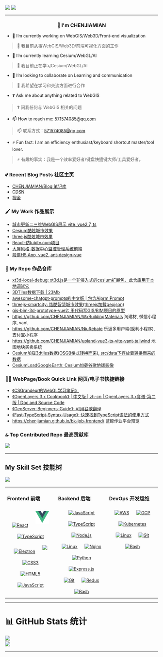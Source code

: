 [![](https://visitcount.itsvg.in/api?id=CHENJIAMIAN&icon=0&color=0)](https://visitcount.itsvg.in)
[![](https://img.shields.io/badge/Donate-Buy%20Me%20A%20Coffee-orange.svg?style=flat-square&logo=buymeacoffee)](https://www.buymeacoffee.com/CHENJIAMIAN)

---

### <div align="center">💫 I'm CHENJIAMIAN</div>  

- 🔭 I’m currently working on WebGIS/Web3D/Front-end visualization  
> 🔭 我目前从事WebGIS/Web3D/前端可视化方面的工作
- 🌱 I’m currently learning Cesium/WebGL/AI  
> 🌱 我目前正在学习Cesium/WebGL/AI
- 👯 I’m looking to collaborate on Learning and communication  
> 👯 我希望在学习和交流方面进行合作
- ❓ Ask me about anything related to WebGIS  
> ❓ 问我任何与 WebGIS 相关的问题
- 📫 How to reach me: [571574085@qq.com](mailto:571574085@qq.com)  
> 📫 联系方式：571574085@qq.com
- ⚡ Fun fact: I am an efficiency enthusiast/keyboard shortcut master/tool lover.  
> ⚡ 有趣的事实：我是一个效率爱好者/键盘快捷键大师/工具爱好者。

### 💕 Recent Blog Posts 社区主页

- [CHENJIAMIAN/Blog 笔记库](https://github.com/CHENJIAMIAN/Blog)
- [CDSN](https://blog.csdn.net/a571574085)
- [掘金](https://juejin.cn/user/1081575171693799)

### 🖌️ My Work 作品展示

- [城市更新二三维WebGIS展示 vite, vue2.7, ts](https://chenjiamian.github.io/city-update-3d/)
- [Cesium酷炫城市效果](http://chenjiamian.me/xt3d-local-debug/)
- [three.js酷炫城市效果](http://chenjiamian.me/threejs-smartcity/)
- [React-仿tubitv.com项目](https://chenjiamian.github.io/react-tubi-tv-main/)
- [大屏风格-数据中心监控管理系统前端](https://chenjiamian.github.io/TH-IDC/)
- [股票H5 App, vue2, ant-design-vue](https://chenjiamian.github.io/StockPage/)

### 🎉 My Repo 作品仓库

- [xt3d-local-debug: xt3d.js是一个非侵入式的cesium扩展包，此仓库用于本地调试它](https://github.com/CHENJIAMIAN/xt3d-local-debug)
- [3DTiles数据下载 | 23Mb](https://github.com/CHENJIAMIAN/mars3d-max-shihua-3dtiles)
- [awesome-chatgpt-prompts的中文版 | 包含Aiprm Prompt](https://github.com/CHENJIAMIAN/awesome-chatgpt-prompts-zh-CN)
- [threejs-smartcity: 炫酷智慧城市效果(threejs加载geojson)](https://github.com/CHENJIAMIAN/threejs-smartcity)
- [gis-bim-3d-prototype-vue2: 用代码写GIS/BIM项目的原型](https://github.com/CHENJIAMIAN/gis-bim-3d-prototype-vue2)
- <https://github.com/CHENJIAMIAN/WxBuildingMaterials> 淘建材, 微信小程序, vant
- <https://github.com/CHENJIAMIAN/NiuRebate> 乐返多用户端(返利小程序), 支付宝小程序
- <https://github.com/CHENJIAMIAN/upland-vue3-ts-vite-vant-tailwind> 地图地块买卖系统
- [Cesium加载3dtiles数据(OSGB格式转换而来), src/data下存放着转换而来的数据](https://github.com/CHENJIAMIAN/Cesium-Load-3DTiles-OSGB-Transformed)
- [CesiumLoadGoogleEarth: Cesium加载谷歌地球影像](https://github.com/CHENJIAMIAN/CesiumLoadGoogleEarth)

### 👨‍💻 WebPage/Book Quick Link 网页/电子书快捷链接

- [《CSGrandeur的WebGL学习笔记》](https://github.com/CHENJIAMIAN/note-of-learningwebgl-of-CSGrandeur)
- [《OpenLayers 3.x Cookbook》 | 中文版 | zh-cn | OpenLayers 3.x食谱-第二版 | Doc and Source Code](https://github.com/CHENJIAMIAN/OpenLayers-3.x-Cookbook-Doc)
- [《GeoServer-Beginners-Guide》: 可用谷歌翻译](https://github.com/CHENJIAMIAN/GeoServer-Beginners-Guide)
- [《Fast-TypeScript-Syntax-Usage》: 快速找到TypeScript语法的使用方式](https://github.com/CHENJIAMIAN/Fast-TypeScript-Syntax-Usage)
- <https://chenjiamian.github.io/bk-job-frontend/> 蓝鲸作业平台预览

### 🔝 Top Contributed Repo 最高贡献库

![](https://github-contributor-stats.vercel.app/api?username=CHENJIAMIAN&limit=5&theme=dark&combine_all_yearly_contributions=true)

---

## My Skill Set 技能树

![](https://github-readme-stats.vercel.app/api/top-langs/?username=CHENJIAMIAN&theme=dark&hide_border=false&include_all_commits=true&count_private=true&layout=compact)
<table><tr><td valign="top" width="33%">

### Frontend 前端

<div align="center">  
<a href="https://reactjs.org/" target="_blank"><img style="margin: 10px" src="https://profilinator.rishav.dev/skills-assets/react-original-wordmark.svg" alt="React" height="50" /></a>  
<a href="https://getbootstrap.com/docs/3.4/javascript/" target="_blank"><img style="margin: 10px" src="https://raw.githubusercontent.com/github/explore/80688e429a7d4ef2fca1e82350fe8e3517d3494d/topics/vue/vue.png" alt="Bootstrap" height="45" /></a>  
<a href="https://www.typescriptlang.org/" target="_blank"><img style="margin: 10px" src="https://profilinator.rishav.dev/skills-assets/typescript-original.svg" alt="TypeScript" height="50" /></a>
<a href="https://cesium.com/" target="_blank"><img style="margin: 10px" src="https://img.shields.io/badge/cesium-black?style=for-the-badge&logo=cesium&logoColor=white" alt="Electron" height="50" /></a>  
<a href="https://threejs.org/" target="_blank"><img style="margin: 10px" src="https://img.shields.io/badge/threejs-black?style=for-the-badge&logo=three.js&logoColor=white" height="50" /></a>  
<a href="https://www.w3schools.com/css/" target="_blank"><img style="margin: 10px" src="https://profilinator.rishav.dev/skills-assets/css3-original-wordmark.svg" alt="CSS3" height="50" /></a>  
<a href="https://en.wikipedia.org/wiki/HTML5" target="_blank"><img style="margin: 10px" src="https://profilinator.rishav.dev/skills-assets/html5-original-wordmark.svg" alt="HTML5" height="50" /></a>  
<a href="https://www.javascript.com/" target="_blank"><img style="margin: 10px" src="https://profilinator.rishav.dev/skills-assets/javascript-original.svg" alt="JavaScript" height="50" /></a>  
</div>

</td><td valign="top" width="33%">

### Backend 后端

<div align="center">  
<a href="https://www.javascript.com/" target="_blank"><img style="margin: 10px" src="https://profilinator.rishav.dev/skills-assets/javascript-original.svg" alt="JavaScript" height="50" /></a>  
<a href="https://www.typescriptlang.org/" target="_blank"><img style="margin: 10px" src="https://profilinator.rishav.dev/skills-assets/typescript-original.svg" alt="TypeScript" height="50" /></a>  
<a href="https://nodejs.org/" target="_blank"><img style="margin: 10px" src="https://profilinator.rishav.dev/skills-assets/nodejs-original-wordmark.svg" alt="Node.js" height="50" /></a>  
<a href="https://www.linux.org/" target="_blank"><img style="margin: 10px" src="https://profilinator.rishav.dev/skills-assets/linux-original.svg" alt="Linux" height="50" /></a>  
<a href="https://www.nginx.com/" target="_blank"><img style="margin: 10px" src="https://profilinator.rishav.dev/skills-assets/nginx-original.svg" alt="Nginx" height="50" /></a>  
<a href="https://www.python.org/" target="_blank"><img style="margin: 10px" src="https://profilinator.rishav.dev/skills-assets/python-original.svg" alt="Python" height="50" /></a>  
<a href="https://expressjs.com/" target="_blank"><img style="margin: 10px" src="https://profilinator.rishav.dev/skills-assets/express-original-wordmark.svg" alt="Express.js" height="50" /></a>  
<a href="https://github.com/" target="_blank"><img style="margin: 10px" src="https://profilinator.rishav.dev/skills-assets/git-scm-icon.svg" alt="Git" height="50" /></a>  
<a href="https://redux.js.org/" target="_blank"><img style="margin: 10px" src="https://profilinator.rishav.dev/skills-assets/redux-original.svg" alt="Redux" height="50" /></a>  
<a href="https://www.gnu.org/software/bash/" target="_blank"><img style="margin: 10px" src="https://profilinator.rishav.dev/skills-assets/gnu_bash-icon.svg" alt="Bash" height="50" /></a>  
</div>

</td><td valign="top" width="33%">

### DevOps 开发运维

<div align="center">  
<a href="https://aws.amazon.com/" target="_blank"><img style="margin: 10px" src="https://profilinator.rishav.dev/skills-assets/amazonwebservices-original-wordmark.svg" alt="AWS" height="50" /></a>  
<a href="https://cloud.google.com/" target="_blank"><img style="margin: 10px" src="https://profilinator.rishav.dev/skills-assets/google_cloud-icon.svg" alt="GCP" height="50" /></a>  
<a href="https://kubernetes.io/" target="_blank"><img style="margin: 10px" src="https://profilinator.rishav.dev/skills-assets/kubernetes-icon.svg" alt="Kubernetes" height="50" /></a>  
<a href="https://www.linux.org/" target="_blank"><img style="margin: 10px" src="https://profilinator.rishav.dev/skills-assets/linux-original.svg" alt="Linux" height="50" /></a>  
<a href="https://github.com/" target="_blank"><img style="margin: 10px" src="https://profilinator.rishav.dev/skills-assets/git-scm-icon.svg" alt="Git" height="50" /></a>  
<a href="https://www.gnu.org/software/bash/" target="_blank"><img style="margin: 10px" src="https://profilinator.rishav.dev/skills-assets/gnu_bash-icon.svg" alt="Bash" height="50" /></a>  
</div>

</td></tr></table>  

---

# 📊 GitHub Stats 统计

![](https://github-readme-stats.vercel.app/api?username=CHENJIAMIAN&theme=dark&hide_border=false&include_all_commits=true&count_private=true)<br/>
![](https://github-readme-streak-stats.herokuapp.com/?user=CHENJIAMIAN&theme=dark&hide_border=false)<br/>

---
